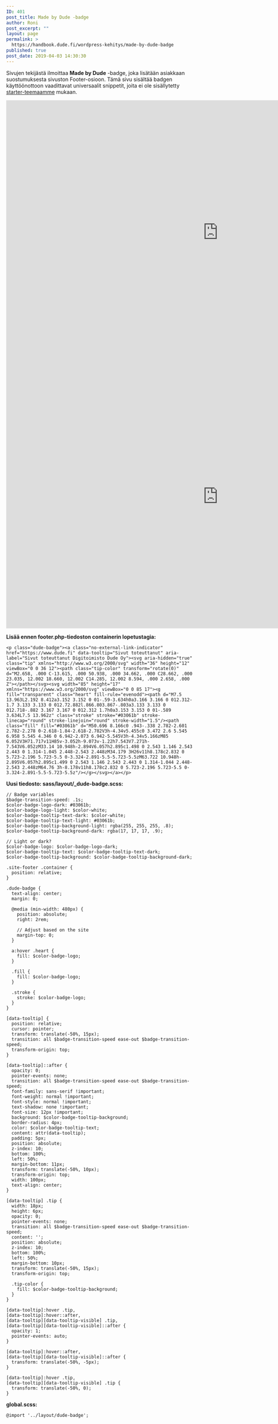 ```yaml
---
ID: 401
post_title: Made by Dude -badge
author: Roni
post_excerpt: ""
layout: page
permalink: >
  https://handbook.dude.fi/wordpress-kehitys/made-by-dude-badge
published: true
post_date: 2019-04-03 14:30:30
---
```

Sivujen tekijästä ilmoittaa <b>Made by Dude</b> -badge, joka lisätään asiakkaan suostumuksesta sivuston Footer-osioon. Tämä sivu sisältää badgen käyttöönottoon vaadittavat universaalit snippetit, joita ei ole sisällytetty <a class="github" href="https://github.com/digitoimistodude/air-light">starter-teemaamme</a> mukaan.

<iframe style="display: block !important; max-width: 1140px !important;" src="https://player.vimeo.com/video/464931937?background=1" width="1140" height="710" frameborder="0" allowfullscreen="allowfullscreen"></iframe>

<iframe style="display: block !important; max-width: 1140px !important;" src="https://player.vimeo.com/video/464931911?background=1" width="1140" height="710" frameborder="0" allowfullscreen="allowfullscreen"></iframe>

<strong>Lisää ennen footer.php-tiedoston containerin lopetustagia:</strong>
<pre class="language-html"><code>&lt;p class="dude-badge"&gt;&lt;a class="no-external-link-indicator" href="https://www.dude.fi" data-tooltip="Sivut toteuttanut" aria-label="Sivut toteuttanut Digitoimisto Dude Oy"&gt;&lt;svg aria-hidden="true" class="tip" xmlns="http://www.w3.org/2000/svg" width="36" height="12" viewBox="0 0 36 12"&gt;&lt;path class="tip-color" transform="rotate(0)" d="M2.658, .000 C-13.615, .000 50.938, .000 34.662, .000 C28.662, .000 23.035, 12.002 18.660, 12.002 C14.285, 12.002 8.594, .000 2.658, .000 Z"&gt;&lt;/path&gt;&lt;/svg&gt;&lt;svg width="85" height="17" xmlns="https://www.w3.org/2000/svg" viewBox="0 0 85 17"&gt;&lt;g fill="transparent" class="heart" fill-rule="evenodd"&gt;&lt;path d="M7.5 13.963L2.192 8.412a3.152 3.152 0 01-.59-3.634h0a3.166 3.166 0 012.312-1.7 3.133 3.133 0 012.72.882l.866.803.867-.803a3.133 3.133 0 012.718-.882 3.167 3.167 0 012.312 1.7h0a3.153 3.153 0 01-.589 3.634L7.5 13.962z" class="stroke" stroke="#03061b" stroke-linecap="round" stroke-linejoin="round" stroke-width="1.5"/&gt;&lt;path class="fill" fill="#03061b" d="M50.696 8.166c0 .943-.338 2.782-2.601 2.782-2.278 0-2.618-1.84-2.618-2.782V3h-4.34v5.455c0 3.472 2.6 5.545 6.958 5.545 4.346 0 6.942-2.073 6.942-5.545V3h-4.34v5.166zM85 6.052V3H71.717v11H85v-3.052h-9.073v-1.22h7.543V7.271h-7.543V6.052zM33.14 10.948h-2.894V6.057h2.895c1.498 0 2.543 1.146 2.543 2.443 0 1.314-1.045 2.448-2.543 2.448zM34.179 3H26v11h8.178c2.832 0 5.723-2.196 5.723-5.5 0-3.324-2.891-5.5-5.723-5.5zM63.722 10.948h-2.895V6.057h2.895c1.499 0 2.543 1.146 2.543 2.443 0 1.314-1.044 2.448-2.543 2.448zM64.76 3h-8.178v11h8.178c2.832 0 5.723-2.196 5.723-5.5 0-3.324-2.891-5.5-5.723-5.5z"/&gt;&lt;/g&gt;&lt;/svg&gt;&lt;/a&gt;&lt;/p&gt;</code></pre>
<strong>Uusi tiedosto: sass/layout/_dude-badge.scss:</strong>
<pre class="language-scss"><code>// Badge variables
$badge-transition-speed: .1s;
$color-badge-logo-dark: #03061b;
$color-badge-logo-light: $color-white;
$color-badge-tooltip-text-dark: $color-white;
$color-badge-tooltip-text-light: #03061b;
$color-badge-tooltip-background-light: rgba(255, 255, 255, .8);
$color-badge-tooltip-background-dark: rgba(17, 17, 17, .9);

// Light or dark?
$color-badge-logo: $color-badge-logo-dark;
$color-badge-tooltip-text: $color-badge-tooltip-text-dark;
$color-badge-tooltip-background: $color-badge-tooltip-background-dark;

.site-footer .container {
  position: relative;
}

.dude-badge {
  text-align: center;
  margin: 0;

  @media (min-width: 480px) {
    position: absolute;
    right: 2rem;

    // Adjust based on the site
    margin-top: 0;
  }

  a:hover .heart {
    fill: $color-badge-logo;
  }

  .fill {
    fill: $color-badge-logo;
  }

  .stroke {
    stroke: $color-badge-logo;
  }
}

[data-tooltip] {
  position: relative;
  cursor: pointer;
  transform: translate(-50%, 15px);
  transition: all $badge-transition-speed ease-out $badge-transition-speed;
  transform-origin: top;
}

[data-tooltip]::after {
  opacity: 0;
  pointer-events: none;
  transition: all $badge-transition-speed ease-out $badge-transition-speed;
  font-family: sans-serif !important;
  font-weight: normal !important;
  font-style: normal !important;
  text-shadow: none !important;
  font-size: 12px !important;
  background: $color-badge-tooltip-background;
  border-radius: 4px;
  color: $color-badge-tooltip-text;
  content: attr(data-tooltip);
  padding: 5px;
  position: absolute;
  z-index: 10;
  bottom: 100%;
  left: 50%;
  margin-bottom: 11px;
  transform: translate(-50%, 10px);
  transform-origin: top;
  width: 100px;
  text-align: center;
}

[data-tooltip] .tip {
  width: 18px;
  height: 6px;
  opacity: 0;
  pointer-events: none;
  transition: all $badge-transition-speed ease-out $badge-transition-speed;
  content: '';
  position: absolute;
  z-index: 10;
  bottom: 100%;
  left: 50%;
  margin-bottom: 10px;
  transform: translate(-50%, 15px);
  transform-origin: top;

  .tip-color {
    fill: $color-badge-tooltip-background;
  }
}

[data-tooltip]:hover .tip,
[data-tooltip]:hover::after,
[data-tooltip][data-tooltip-visible] .tip,
[data-tooltip][data-tooltip-visible]::after {
  opacity: 1;
  pointer-events: auto;
}

[data-tooltip]:hover::after,
[data-tooltip][data-tooltip-visible]::after {
  transform: translate(-50%, -5px);
}

[data-tooltip]:hover .tip,
[data-tooltip][data-tooltip-visible] .tip {
  transform: translate(-50%, 0);
}</code></pre>
<strong>global.scss:</strong>
<pre class="language-scss"><code>@import '../layout/dude-badge';</code></pre>